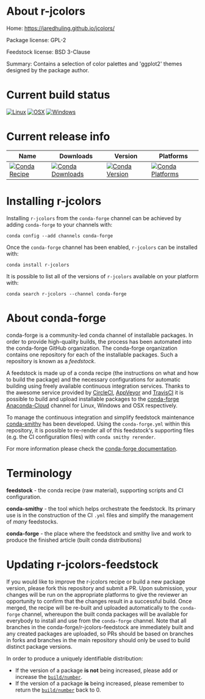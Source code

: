 About r-jcolors
===============

Home: https://jaredhuling.github.io/jcolors/

Package license: GPL-2

Feedstock license: BSD 3-Clause

Summary: Contains a selection of color palettes and 'ggplot2' themes designed by the package author.



Current build status
====================

[![Linux](https://img.shields.io/circleci/project/github/conda-forge/r-jcolors-feedstock/master.svg?label=Linux)](https://circleci.com/gh/conda-forge/r-jcolors-feedstock)
[![OSX](https://img.shields.io/travis/conda-forge/r-jcolors-feedstock/master.svg?label=macOS)](https://travis-ci.org/conda-forge/r-jcolors-feedstock)
[![Windows](https://img.shields.io/appveyor/ci/conda-forge/r-jcolors-feedstock/master.svg?label=Windows)](https://ci.appveyor.com/project/conda-forge/r-jcolors-feedstock/branch/master)

Current release info
====================

| Name | Downloads | Version | Platforms |
| --- | --- | --- | --- |
| [![Conda Recipe](https://img.shields.io/badge/recipe-r--jcolors-green.svg)](https://anaconda.org/conda-forge/r-jcolors) | [![Conda Downloads](https://img.shields.io/conda/dn/conda-forge/r-jcolors.svg)](https://anaconda.org/conda-forge/r-jcolors) | [![Conda Version](https://img.shields.io/conda/vn/conda-forge/r-jcolors.svg)](https://anaconda.org/conda-forge/r-jcolors) | [![Conda Platforms](https://img.shields.io/conda/pn/conda-forge/r-jcolors.svg)](https://anaconda.org/conda-forge/r-jcolors) |

Installing r-jcolors
====================

Installing `r-jcolors` from the `conda-forge` channel can be achieved by adding `conda-forge` to your channels with:

```
conda config --add channels conda-forge
```

Once the `conda-forge` channel has been enabled, `r-jcolors` can be installed with:

```
conda install r-jcolors
```

It is possible to list all of the versions of `r-jcolors` available on your platform with:

```
conda search r-jcolors --channel conda-forge
```


About conda-forge
=================

conda-forge is a community-led conda channel of installable packages.
In order to provide high-quality builds, the process has been automated into the
conda-forge GitHub organization. The conda-forge organization contains one repository
for each of the installable packages. Such a repository is known as a *feedstock*.

A feedstock is made up of a conda recipe (the instructions on what and how to build
the package) and the necessary configurations for automatic building using freely
available continuous integration services. Thanks to the awesome service provided by
[CircleCI](https://circleci.com/), [AppVeyor](https://www.appveyor.com/)
and [TravisCI](https://travis-ci.org/) it is possible to build and upload installable
packages to the [conda-forge](https://anaconda.org/conda-forge)
[Anaconda-Cloud](https://anaconda.org/) channel for Linux, Windows and OSX respectively.

To manage the continuous integration and simplify feedstock maintenance
[conda-smithy](https://github.com/conda-forge/conda-smithy) has been developed.
Using the ``conda-forge.yml`` within this repository, it is possible to re-render all of
this feedstock's supporting files (e.g. the CI configuration files) with ``conda smithy rerender``.

For more information please check the [conda-forge documentation](https://conda-forge.org/docs/).

Terminology
===========

**feedstock** - the conda recipe (raw material), supporting scripts and CI configuration.

**conda-smithy** - the tool which helps orchestrate the feedstock.
                   Its primary use is in the construction of the CI ``.yml`` files
                   and simplify the management of *many* feedstocks.

**conda-forge** - the place where the feedstock and smithy live and work to
                  produce the finished article (built conda distributions)


Updating r-jcolors-feedstock
============================

If you would like to improve the r-jcolors recipe or build a new
package version, please fork this repository and submit a PR. Upon submission,
your changes will be run on the appropriate platforms to give the reviewer an
opportunity to confirm that the changes result in a successful build. Once
merged, the recipe will be re-built and uploaded automatically to the
`conda-forge` channel, whereupon the built conda packages will be available for
everybody to install and use from the `conda-forge` channel.
Note that all branches in the conda-forge/r-jcolors-feedstock are
immediately built and any created packages are uploaded, so PRs should be based
on branches in forks and branches in the main repository should only be used to
build distinct package versions.

In order to produce a uniquely identifiable distribution:
 * If the version of a package **is not** being increased, please add or increase
   the [``build/number``](https://conda.io/docs/user-guide/tasks/build-packages/define-metadata.html#build-number-and-string).
 * If the version of a package **is** being increased, please remember to return
   the [``build/number``](https://conda.io/docs/user-guide/tasks/build-packages/define-metadata.html#build-number-and-string)
   back to 0.

